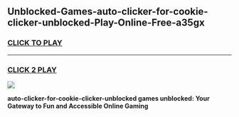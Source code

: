 
## Unblocked-Games-auto-clicker-for-cookie-clicker-unblocked-Play-Online-Free-a35gx
<h3>
<a href="https://premium76.site?title=auto-clicker-for-cookie-clicker-unblocked&ref=26A">CLICK TO PLAY</a></h3>
<hr>

<h3>
<a href="https://premium76.site?title=auto-clicker-for-cookie-clicker-unblocked&ref=26A">CLICK 2 PLAY</a>
  
</h3>

<a href="https://premium76.site?title=auto-clicker-for-cookie-clicker-unblocked&ref=26A"><img src="https://clearcache.store/games.png"></a>


**auto-clicker-for-cookie-clicker-unblocked games unblocked: Your Gateway to Fun and Accessible Online Gaming**
